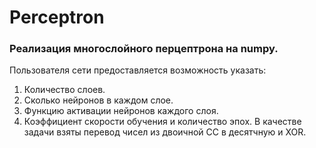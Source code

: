 # Perceptron
### Реализация многослойного перцептрона на numpy.
Пользователя сети предоставляется возможность указать: 
1. Количество слоев. 
2. Сколько нейронов в каждом слое. 
3. Функцию активации нейронов каждого слоя. 
4. Коэффициент скорости обучения и количество эпох.
В качестве задачи взяты перевод чисел из двоичной СС в десятчную и XOR.
